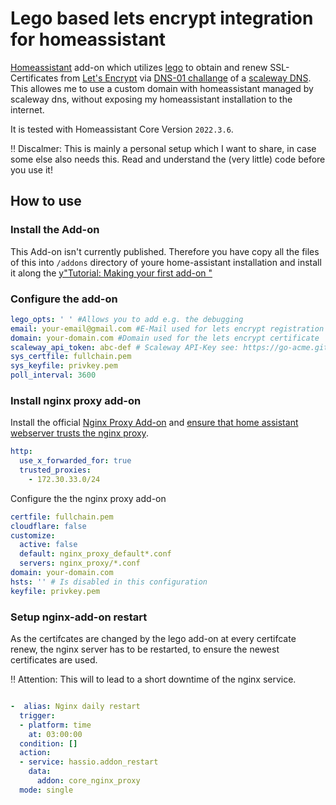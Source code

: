 # Lego based lets encrypt integration for homeassistant
[Homeassistant](https://www.home-assistant.io/) add-on which utilizes [lego](https://go-acme.github.io/lego/) to obtain and renew SSL-Certificates from [Let's Encrypt](https://letsencrypt.org/docs/) via [DNS-01 challange](https://letsencrypt.org/docs/challenge-types/#dns-01-challenge)  of a [scaleway DNS](https://www.scaleway.com/en/dns/). This allowes me to use a custom domain with homeassistant managed by scaleway dns, without exposing my homeassistant installation to the internet.

It is tested with Homeassistant Core Version `2022.3.6`.

:bangbang: Discalmer: This is mainly a personal setup which I want to share, in case some else also needs this. Read and understand the (very little) code before you use it!

## How to use

### Install the Add-on
This Add-on isn't currently published. 
Therefore you have copy all the files of this into `/addons` directory of youre home-assistant installation and install it along the [y"Tutorial: Making your first add-on
"](https://developers.home-assistant.io/docs/add-ons/tutorial#step-2-installing-and-testing-your-add-on)

### Configure the add-on
```yaml
lego_opts: ' ' #Allows you to add e.g. the debugging 
email: your-email@gmail.com #E-Mail used for lets encrypt registration
domain: your-domain.com #Domain used for the lets encrypt certificate
scaleway_api_token: abc-def # Scaleway API-Key see: https://go-acme.github.io/lego/dns/scaleway/
sys_certfile: fullchain.pem
sys_keyfile: privkey.pem
poll_interval: 3600
```

### Install nginx proxy add-on

Install the official [Nginx Proxy Add-on](https://github.com/home-assistant/addons/tree/master/nginx_proxy) and [ensure that 
home assistant webserver trusts the nginx proxy](https://www.home-assistant.io/integrations/http/#reverse-proxies).

```yaml
http:
  use_x_forwarded_for: true
  trusted_proxies:
    - 172.30.33.0/24
```

Configure the the nginx proxy add-on 
```yaml
certfile: fullchain.pem
cloudflare: false
customize:
  active: false
  default: nginx_proxy_default*.conf
  servers: nginx_proxy/*.conf
domain: your-domain.com
hsts: '' # Is disabled in this configuration
keyfile: privkey.pem
```

### Setup nginx-add-on restart
As the certifcates are changed by the lego add-on at every certifcate renew, 
the nginx server has to be restarted, to ensure the newest certificates are used.

:bangbang: Attention: This will to lead to a short downtime of the nginx service.

```yaml

-  alias: Nginx daily restart
  trigger:
  - platform: time
    at: 03:00:00
  condition: []
  action:
  - service: hassio.addon_restart
    data:
      addon: core_nginx_proxy
  mode: single
```
